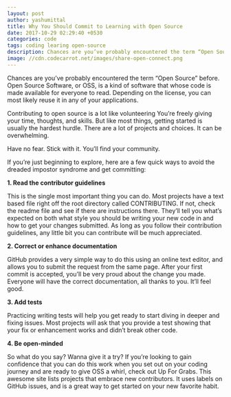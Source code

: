 ```yaml
---
layout: post
author: yashumittal
title: Why You Should Commit to Learning with Open Source
date: 2017-10-29 02:29:40 +0530
categories: code
tags: coding learing open-source
description: Chances are you’ve probably encountered the term “Open Source” before. Open Source Software, or OSS, is a kind of software that whose code is made available for everyone to read. Depending on the license, you can most likely reuse it
image: //cdn.codecarrot.net/images/share-open-connect.png
---
```


Chances are you’ve probably encountered the term “Open Source” before. Open Source Software, or OSS, is a kind of software that whose code is made available for everyone to read. Depending on the license, you can most likely reuse it in any of your applications.

Contributing to open source is a lot like volunteering You’re freely giving your time, thoughts, and skills. But like most things, getting started is usually the hardest hurdle. There are a lot of projects and choices. It can be overwhelming.

Have no fear. Stick with it. You’ll find your community.

If you’re just beginning to explore, here are a few quick ways to avoid the dreaded impostor syndrome and get committing:

**1. Read the contributor guidelines**

This is the single most important thing you can do. Most projects have a text based file right off the root directory called CONTRIBUTING. If not, check the readme file and see if there are instructions there. They’ll tell you what’s expected on both what style you should be writing your new code in and how to get your changes submitted. As long as you follow their contribution guidelines, any little bit you can contribute will be much appreciated.

**2. Correct or enhance documentation**

GitHub provides a very simple way to do this using an online text editor, and allows you to submit the request from the same page. After your first commit is accepted, you’ll be very proud about the change you made. Everyone will have the correct documentation, all thanks to you. It’ll feel good.

**3. Add tests**

Practicing writing tests will help you get ready to start diving in deeper and fixing issues. Most projects will ask that you provide a test showing that your fix or enhancement works and didn’t break other code.

**4. Be open-minded**

So what do you say? Wanna give it a try? If you’re looking to gain confidence that you can do this work when you set out on your coding journey and are ready to give OSS a whirl, check out Up For Grabs. This awesome site lists projects that embrace new contributors. It uses labels on GitHub issues, and is a great way to get started on your new favorite habit.
